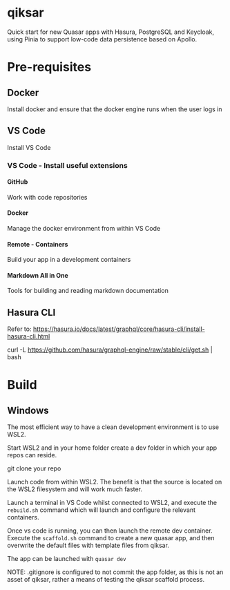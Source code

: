 # qiksar
Quick start for new Quasar apps with Hasura, PostgreSQL and Keycloak, using Pinia to support low-code data persistence based on Apollo.

# Pre-requisites

## Docker
Install docker and ensure that the docker engine runs when the user logs in

## VS Code
Install VS Code

### VS Code - Install useful extensions
#### GitHub
Work with code repositories

#### Docker
Manage the docker environment from within VS Code

#### Remote - Containers
Build your app in a development containers

#### Markdown All in One
Tools for building and reading markdown documentation

## Hasura CLI

Refer to: https://hasura.io/docs/latest/graphql/core/hasura-cli/install-hasura-cli.html

curl -L https://github.com/hasura/graphql-engine/raw/stable/cli/get.sh | bash

# Build 

## Windows

The most efficient way to have a clean development environment is to use WSL2.

Start WSL2 and in your home folder create a dev folder in which your app repos can reside.

git clone your repo

Launch code from within WSL2. The benefit is that the source is located on the WSL2 filesystem and will work much faster.

Launch a terminal in VS Code whilst connected to WSL2, and execute the ```rebuild.sh``` command which will launch and configure
the relevant containers.

Once vs code is running, you can then launch the remote dev container. 
Execute the ```scaffold.sh``` command to create a new quasar app, and then overwrite the default files with template files from qiksar.

The app can be launched with ```quasar dev```

NOTE: .gitignore is configured to not commit the app folder, as this is not an asset of qiksar, rather a means of testing the
qiksar scaffold process.

